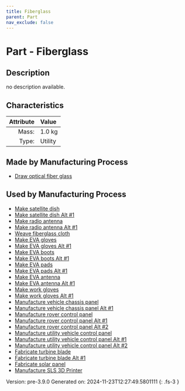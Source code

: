 ```yaml
---
title: Fiberglass
parent: Part
nav_exclude: false
---
```

# Part - Fiberglass

## Description
no description available.

## Characteristics

| Attribute      | Value |
|--------:|:------|
|Mass:|1.0 kg|
|Type:|Utility|

## Made by Manufacturing Process

- [Draw optical fiber glass](../process/draw-optical-fiber-glass.html)

## Used by Manufacturing Process

- [Make satellite dish](../process/make-satellite-dish.html)
- [Make satellite dish Alt #1](../process/make-satellite-dish-alt--1.html)
- [Make radio antenna](../process/make-radio-antenna.html)
- [Make radio antenna Alt #1](../process/make-radio-antenna-alt--1.html)
- [Weave fiberglass cloth](../process/weave-fiberglass-cloth.html)
- [Make EVA gloves](../process/make-eva-gloves.html)
- [Make EVA gloves Alt #1](../process/make-eva-gloves-alt--1.html)
- [Make EVA boots](../process/make-eva-boots.html)
- [Make EVA boots Alt #1](../process/make-eva-boots-alt--1.html)
- [Make EVA pads](../process/make-eva-pads.html)
- [Make EVA pads Alt #1](../process/make-eva-pads-alt--1.html)
- [Make EVA antenna](../process/make-eva-antenna.html)
- [Make EVA antenna Alt #1](../process/make-eva-antenna-alt--1.html)
- [Make work gloves](../process/make-work-gloves.html)
- [Make work gloves Alt #1](../process/make-work-gloves-alt--1.html)
- [Manufacture vehicle chassis panel](../process/manufacture-vehicle-chassis-panel.html)
- [Manufacture vehicle chassis panel Alt #1](../process/manufacture-vehicle-chassis-panel-alt--1.html)
- [Manufacture rover control panel](../process/manufacture-rover-control-panel.html)
- [Manufacture rover control panel Alt #1](../process/manufacture-rover-control-panel-alt--1.html)
- [Manufacture rover control panel Alt #2](../process/manufacture-rover-control-panel-alt--2.html)
- [Manufacture utility vehicle control panel](../process/manufacture-utility-vehicle-control-panel.html)
- [Manufacture utility vehicle control panel Alt #1](../process/manufacture-utility-vehicle-control-panel-alt--1.html)
- [Manufacture utility vehicle control panel Alt #2](../process/manufacture-utility-vehicle-control-panel-alt--2.html)
- [Fabricate turbine blade](../process/fabricate-turbine-blade.html)
- [Fabricate turbine blade Alt #1](../process/fabricate-turbine-blade-alt--1.html)
- [Fabricate solar panel](../process/fabricate-solar-panel.html)
- [Manufacture SLS 3D Printer](../process/manufacture-sls-3d-printer.html)


Version: pre-3.9.0 Generated on: 2024-11-23T12:27:49.5801111
{: .fs-3 }

